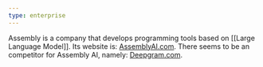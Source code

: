 ```yaml
---
type: enterprise
---
```

Assembly is a company that develops programming tools based on [[Large Language Model]]. Its website is: [AssemblyAI.com](https://www.assemblyai.com/). There seems to be an competitor for Assembly AI, namely: [Deepgram.com](https://deepgram.com/).